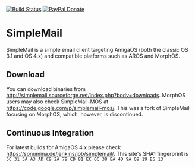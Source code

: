[![Build Status](https://travis-ci.org/sba1/simplemail.svg?branch=master)](https://travis-ci.org/sba1/simplemail)
[![PayPal Donate](https://img.shields.io/badge/paypal-donate-yellow.svg?style=flat)](https://www.paypal.com/cgi-bin/webscr?cmd=_s-xclick&hosted_button_id=SBN2L9L3NYLMU)

SimpleMail
==========

SimpleMail is a simple email client targeting AmigaOS (both the classic OS 3.1 and OS 4.x)
and compatible platforms such as AROS and MorphOS.

Download
--------

You can download binaries from http://simplemail.sourceforge.net/index.php?body=downloads.
MorphOS users may also check SimpleMail-MOS at https://code.google.com/p/simplemail-mos/.
This was a fork of SimpleMail focusing on MorphOS, which, however, is discontinued.

Continuous Integration
----------------------

For latest builds for AmigaOS 4.x please check https://sonumina.de/jenkins/job/simplemail/.
This site's SHA1 fingerprint is ```5C 31 5A A3 AD C9 2A 79 CD 81 EC 0C 38 BA 4D 9A
09 19 E5 13```
